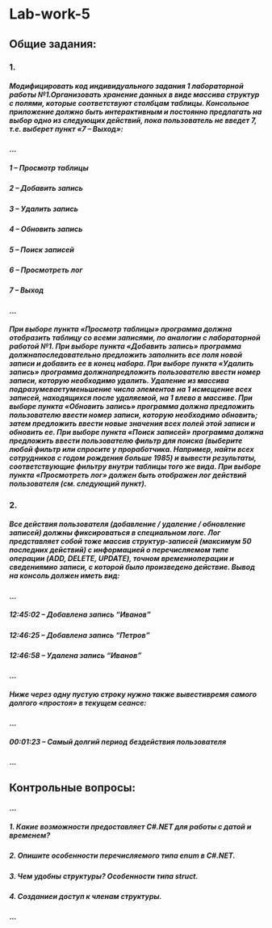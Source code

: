 # Lab-work-5 #

## Общие задания: ##

### 1. ### 
##### Модифицировать код индивидуального задания 1 лабораторной работы №1.Организовать хранение данных в виде массива структур с полями, которые соответствуют столбцам таблицы. Консольное приложение должно быть интерактивным и постоянно предлагать на выбор одно из следующих действий, пока пользователь не введет 7, т.е. выберет пункт «7 – Выход»: #####
#### ... ####
##### 1 – Просмотр таблицы #####
##### 2 – Добавить запись #####
##### 3 – Удалить запись #####
##### 4 – Обновить запись #####
##### 5 – Поиск записей #####
##### 6 – Просмотреть лог #####
##### 7 – Выход #####
#### ... ####
##### При выборе пункта «Просмотр таблицы» программа должна отобразить таблицу со всеми записями, по аналогии с лабораторной работой №1. При выборе пункта «Добавить запись» программа должнапоследовательно предложить заполнить все поля новой записи и добавить ее в конец набора. При выборе пункта «Удалить запись» программа должнапредложить пользователю ввести номер записи, которую необходимо удалить. Удаление из массива подразумеваетуменьшение числа элементов на 1 исмещение всех записей, находящихся после удаляемой, на 1 влево в массиве. При выборе пункта «Обновить запись» программа должна предложить пользователю ввести номер записи, которую необходимо обновить; затем предложить ввести новые значения всех полей этой записи и обновить ее. При выборе пункта «Поиск записей» программа должна предложить ввести пользователю фильтр для поиска (выберите любой фильтр или спросите у проработчика. Например, найти всех сотрудников с годом рождения больше 1985) и вывести результаты, соответствующие фильтру внутри таблицы того же вида. При выборе пункта «Просмотреть лог» должен быть отображен лог действий пользователя (см. следующий пункт). #####

### 2. ###
##### Все действия пользователя (добавление / удаление / обновление записей) должны фиксироваться в специальном логе. Лог представляет собой тоже массив структур-записей (максимум 50 последних действий) с информацией о перечисляемом типе операции (ADD, DELETE, UPDATE), точном времениоперации и сведениямио записи, с которой было произведено действие. Вывод на консоль должен иметь вид:
#### ... ####
##### 12:45:02 – Добавлена запись “Иванов” #####
##### 12:46:25 – Добавлена запись “Петров” #####
##### 12:46:58 – Удалена запись “Иванов” #####
#### ... ####
##### Ниже через одну пустую строку нужно также вывестивремя самого долгого «простоя» в текущем сеансе: #####
#### ... ####
##### 00:01:23 – Самый долгий период бездействия пользователя #####
#### ... ####

## Контрольные вопросы: ##
#### ... ####
##### 1. Какие возможности предоставляет C#.NET для работы с датой и временем? #####
##### 2. Опишите особенности перечисляемого типа enum в C#.NET. #####
##### 3. Чем удобны структуры? Особенности типа struct. #####
##### 4. Созданиеи доступ к членам структуры. #####
#### ... ####
